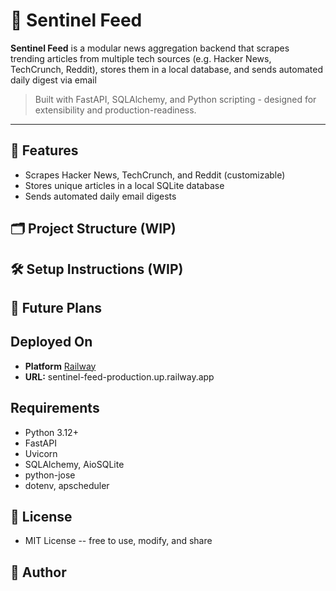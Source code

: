 # 📰 Sentinel Feed

**Sentinel Feed** is a modular news aggregation backend that scrapes trending articles from multiple tech sources (e.g. Hacker News, TechCrunch, Reddit), stores them in a local database, and sends automated daily digest via email

> Built with FastAPI, SQLAlchemy, and Python scripting - designed for extensibility and production-readiness.

--- 

## 🚀 Features

- Scrapes Hacker News, TechCrunch, and Reddit (customizable)
- Stores unique articles in a local SQLite database 
- Sends automated daily email digests

## 🗂️ Project Structure (WIP)

## 🛠️ Setup Instructions (WIP)

## 🧠 Future Plans

## Deployed On
- **Platform** [Railway](https://railway.app)
- **URL:** sentinel-feed-production.up.railway.app

## Requirements
- Python 3.12+ 
- FastAPI
- Uvicorn
- SQLAlchemy, AioSQLite
- python-jose
- dotenv, apscheduler

## 📄 License
- MIT License -- free to use, modify, and share 

## 🤝 Author



